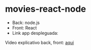 # movies-react-node

- Back: node.js
- Front: React
- Link app despleguada:

Video explicativo back, front: [aqui]()
